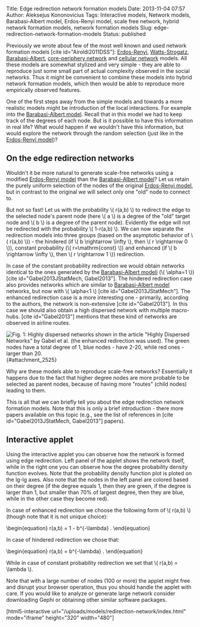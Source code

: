 Title: Edge redirection network formation models
Date: 2013-11-04 07:57
Author: Aleksejus Kononovicius
Tags: Interactive models, Network models, Barabasi-Albert model, Erdos-Renyi model, scale free network, hybrid network formation models, network formation models
Slug: edge-redirection-network-formation-models
Status: published

Previously we wrote about few of the most well
known and used network formation models \[cite id="Airoldi2011DSS"\]:
[Erdos-Renyi](/erdos-renyi-model "Erdos-Renyi model"),
[Watts-Strogatz](/watts-strogatz-model "Watts-Strogatz model"),
[Barabasi-Albert](/barabasi-albert-model "Barabasi-Albert model"),
[core-periphery
network](/core-periphery-network-models "Core-periphery network model")
and [cellular
network](/cellular-network "Cellular network")
models. All these models are somewhat stylized and very simple - they
are able to reproduce just some small part of actual complexity observed
in the social networks. Thus it might be convenient to combine these
models into hybrid network formation models, which then would be able to
reproduce more empirically observed features.

One of the first steps away from the simple models and towards a more
realistic models might be introduction of the local interactions. For
example into the [Barabasi-Albert
model](/barabasi-albert-model "Barabasi-Albert model").
Recall that in this model we had to keep track of the degrees of each
node. But is it possible to have this information in real life? What
would happen if we wouldn't have this information, but would explore the
network through the random selection (just like in the [Erdos-Renyi
model](/erdos-renyi-model "Erdos-Renyi model"))?<!--more-->

On the edge redirection networks
--------------------------------

Wouldn't it be more natural to generate scale-free networks using a
modified [Erdos-Renyi
model](/erdos-renyi-model "Erdos-Renyi model")
than the [Barabasi-Albert
model](/barabasi-albert-model "Barabasi-Albert model")?
Let us retain the purely uniform selection of the nodes of the original
[Erdos-Renyi
model](/erdos-renyi-model "Erdos-Renyi model"),
but in contrast to the original we will select only one "old" node to
connect to.

But not so fast! Let us with the probability \\\(  r(a,b) \\\) to
redirect the edge to the selected node's parent node (here \\\(  a \\\)
is a degree of the "old" target node and \\\(  b \\\) is a degree of the
parent node). Evidently the edge will not be redirected with the
probability \\\(  1-r(a,b) \\\). We can now separate the redirection
models into three groups (based on the asymptotic behavior of \\\( r(a,b) \\\)) - the hindered (if \\\(  b \rightarrow \infty \\\), then
\\\(  r \rightarrow 0 \\\)), constant probability (\\\( r=\mathrm{const} \\\)) and enhanced (if \\\(  b \rightarrow \infty \\\),
then \\\(  r \rightarrow 1 \\\)) redirection.

In case of the constant probability redirection we would obtain networks
identical to the ones generated by the [Barabasi-Albert
modeli](/barabasi-albert-model "Barabasi-Albert model")
(\\\(  \alpha=1 \\\)) \[cite id="Gabel2013JStatMech, Gabel2013"\]. The
hindered redirection case also provides networks which are similar to
[Barabasi-Albert
model](/barabasi-albert-model "Barabasi-Albert model")
networks, but now with \\\(  \alpha&lt;1 \\\) \[cite
id="Gabel2013JStatMech"\]. The enhanced redirection case is a more
interesting one - primarily, according to the authors, the network is
non-extensive \[cite id="Gabel2013"\]. In this case we should also
obtain a high dispersed network with multiple macro-hubs. \[cite
id="Gabel2013"\] mentions that these kind of networks are observed in
airline routes.

![Fig.
1: Highly dispersed networks shown in the article "Highly Dispersed
Networks" by Gabel et al. (the enhanced redirection was used). The green
nodes have a total degree of 1, blue nodes - have 2-20, while red ones -
larger than
20.](/uploads/2013/08/highly-dispersed-networks.jpg "
Highly dispersed networks shown in the article [&quot;Highly
Dispersed Networks&quot;](http://arxiv.org/abs/1307.3768v1) by Gabel et al.
(the enhanced redirection was used). The green nodes have a total degree
of 1, blue nodes - have 2-20, while red ones - larger than
20."){#attachment_2525} 

Why are these models able to reproduce scale-free networks? Essentially
it happens due to the fact that higher degree nodes are more probable to
be selected as parent nodes, because of having more "routes" (child
nodes) leading to them.

This is all that we can briefly tell you about the edge redirection
network formation models. Note that this is only a brief introduction -
there more papers available on this topic (e.g., see the list of
references in \[cite id="Gabel2013JStatMech, Gabel2013"\] papers).

Interactive applet
------------------

Using the interactive applet you can observe how the network is formed
using edge redirection. Left panel of the applet shows the network
itself, while in the right one you can observe how the degree
probability density function evolves. Note that the probability density
function plot is ploted on the lg-lg axes. Also note that the nodes in
the left panel are colored based on their degree (if the degree equals
1, then they are green, if the degree is larger than 1, but smaller than
70% of largest degree, then they are blue, while in the other case they
become red).

In case of enhanced redirection we choose the following form of \\\( r(a,b) \\\) (though note that it is not unique choice):


\begin{equation}
 r(a,b) = 1 - b^{-\lambda} . 
\end{equation}


In case of hindered redirection we chose that:


\begin{equation}
 r(a,b) = b^{-\lambda} . 
\end{equation}


While in case of constant probability redirection we set that \\\( r(a,b) = \lambda \\\).

Note that with a large number of nodes (100 or more) the applet might
free and disrupt your browser operation, thus you should handle the
applet with care. If you would like to analyze or generate large network
consider downloading Gephi or obtaining other similar software packages.

[html5-interactive
url="/uploads/models/redirection-network/index.html"
mode="iframe" height="320" width="480"]
